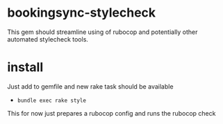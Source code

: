 # bookingsync-stylecheck

This gem should streamline using of rubocop and potentially other automated stylecheck tools.

# install

Just add to gemfile and new rake task should be available

* `bundle exec rake style`

This for now just prepares a rubocop config and runs the rubocop check

